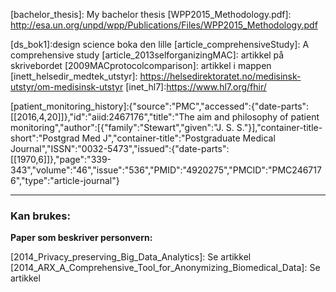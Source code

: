 
[fastco]:http://www.fastcodesign.com/3053406/how-apple-is-giving-design-a-bad-name
[helsit_kari]:http://www.ntnu.no/documents/21469517/1266455774/kari-kvaerner-ror-it-og-helse-i-samme-retning-2015.pdf/7358456c-fe9b-426d-b68a-c37dc4cd0f6d
[johnmaeda]:http://techcrunch.com/2015/12/08/better-health-by-design-making-healthcare-tech-more-usable-understandable-and-profitable/
[lynnechou]:http://www.kpcb.com/partner/lynne-chou
[holter]:http://www.healthcare.philips.com/main/products/cardiography/products/holter/holter.wpd
[fitbit]:https://www.fitbit.com/no
[fitbit_scale]:https://www.fitbit.com/no/aria
[ziopatch]:http://www.irhythmtech.com/
[cosytech]: http://cosytech.xyz
[bachelor_thesis]: My bachelor thesis
[WPP2015_Methodology.pdf]: http://esa.un.org/unpd/wpp/Publications/Files/WPP2015_Methodology.pdf


[ds_bok1]:design science boka den lille
[article_comprehensiveStudy]: A comprehensive study
[article_2013selforganizingMAC]: artikkel på skrivebordet
[2009MACprotocolcomparison]: artikkel i mappen
[inett_helsedir_medtek_utstyr]: https://helsedirektoratet.no/medisinsk-utstyr/om-medisinsk-utstyr
[inet_hl7]:https://www.hl7.org/fhir/

[ecg_ambulatory_noise]: http://ieeexplore.ieee.org/stamp/stamp.jsp?arnumber=5738063

[patient_monitoring_history]:{"source":"PMC","accessed":{"date-parts":[[2016,4,20]]},"id":"aiid:2467176","title":"The aim and philosophy of patient monitoring","author":[{"family":"Stewart","given":"J. S. S."}],"container-title-short":"Postgrad Med J","container-title":"Postgraduate Medical Journal","ISSN":"0032-5473","issued":{"date-parts":[[1970,6]]},"page":"339-343","volume":"46","issue":"536","PMID":"4920275","PMCID":"PMC2467176","type":"article-journal"}

---


### Kan brukes:

**Paper som beskriver personvern:**

[2014_Privacy_preserving_Big_Data_Analytics]: Se artikkel
[2014_ARX_A_Comprehensive_Tool_for_Anonymizing_Biomedical_Data]: Se artikkel